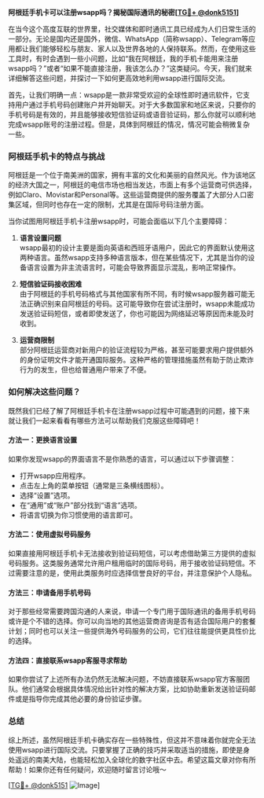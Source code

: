 **阿根廷手机卡可以注册wsapp吗？揭秘国际通讯的秘密[[TG💪+ @donk5151](https://t.me/s/donk5151)]**

在当今这个高度互联的世界里，社交媒体和即时通讯工具已经成为人们日常生活的一部分。无论是国内还是国外，微信、WhatsApp（简称wsapp）、Telegram等应用都让我们能够轻松与朋友、家人以及世界各地的人保持联系。然而，在使用这些工具时，有时会遇到一些小问题，比如“我在阿根廷，我的手机卡能用来注册wsapp吗？”或者“如果不能直接注册，我该怎么办？”这类疑问。今天，我们就来详细解答这些问题，并探讨一下如何更高效地利用wsapp进行国际交流。

首先，让我们明确一点：wsapp是一款非常受欢迎的全球性即时通讯软件，它支持用户通过手机号码创建账户并开始聊天。对于大多数国家和地区来说，只要你的手机号码是有效的，并且能够接收短信验证码或语音验证码，那么你就可以顺利地完成wsapp账号的注册过程。但是，具体到阿根廷的情况，情况可能会稍微复杂一些。

### 阿根廷手机卡的特点与挑战

阿根廷是一个位于南美洲的国家，拥有丰富的文化和美丽的自然风光。作为该地区的经济大国之一，阿根廷的电信市场也相当发达，市面上有多个运营商可供选择，例如Claro、Movistar和Personal等。这些运营商提供的服务覆盖了大部分人口密集区域，但同时也存在一定的限制，尤其是在国际号码注册方面。

当你试图用阿根廷手机卡注册wsapp时，可能会面临以下几个主要障碍：

1. **语言设置问题**  
   wsapp最初的设计主要是面向英语和西班牙语用户，因此它的界面默认使用这两种语言。虽然wsapp支持多种语言版本，但在某些情况下，尤其是当你的设备语言设置为非主流语言时，可能会导致界面显示混乱，影响正常操作。

2. **短信验证码接收困难**  
   由于阿根廷的手机号码格式与其他国家有所不同，有时候wsapp服务器可能无法正确识别来自阿根廷的号码。这可能导致你在尝试注册时，wsapp未能成功发送验证码短信，或者即使发送了，你也可能因为网络延迟等原因而未能及时收到。

3. **运营商限制**  
   部分阿根廷运营商对新用户的验证流程较为严格，甚至可能要求用户提供额外的身份证明文件才能开通国际服务。这种严格的管理措施虽然有助于防止欺诈行为的发生，但也给普通用户带来了不便。

### 如何解决这些问题？

既然我们已经了解了阿根廷手机卡在注册wsapp过程中可能遇到的问题，接下来就让我们一起来看看有哪些方法可以帮助我们克服这些障碍吧！

#### 方法一：更换语言设置
如果你发现wsapp的界面语言不是你熟悉的语言，可以通过以下步骤调整：
- 打开wsapp应用程序。
- 点击左上角的菜单按钮（通常是三条横线图标）。
- 选择“设置”选项。
- 在“通用”或“账户”部分找到“语言”选项。
- 将语言切换为你习惯使用的语言即可。

#### 方法二：使用虚拟号码服务
如果直接用阿根廷手机卡无法接收到验证码短信，可以考虑借助第三方提供的虚拟号码服务。这类服务通常允许用户租用临时的国际号码，用于接收验证码短信。不过需要注意的是，使用此类服务时应选择信誉良好的平台，并注意保护个人隐私。

#### 方法三：申请备用手机号码
对于那些经常需要跨国沟通的人来说，申请一个专门用于国际通讯的备用手机号码或许是个不错的选择。你可以向当地的其他运营商咨询是否有适合国际用户的套餐计划；同时也可以关注一些提供海外号码服务的公司，它们往往能提供更具性价比的选择。

#### 方法四：直接联系wsapp客服寻求帮助
如果你尝试了上述所有办法仍然无法解决问题，不妨直接联系wsapp官方客服团队。他们通常会根据具体情况给出针对性的解决方案，比如协助重新发送验证码邮件或是指导你完成其他必要的身份验证步骤。

### 总结

综上所述，虽然阿根廷手机卡确实存在一些特殊性，但这并不意味着你就完全无法使用wsapp进行国际交流。只要掌握了正确的技巧并采取适当的措施，即使是身处遥远的南美大陆，也能轻松加入全球化的数字社区中去。希望这篇文章对你有所帮助！如果你还有任何疑问，欢迎随时留言讨论哦～

[[TG💪+ @donk5151](https://t.me/s/donk5151) ![Image](https://i.postimg.cc/rwNCRYN7/Snipaste-2025-04-30-17-27-05.png)]